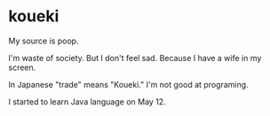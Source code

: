 # koueki
My source is poop.

I'm waste of society.
But I don't feel sad.
Because I have a wife in my screen.

In Japanese "trade" means "Koueki."
I'm not good at programing.

I started to learn Java language on May 12.
